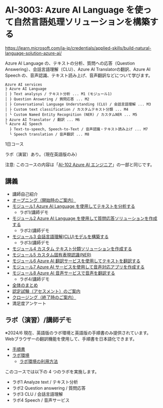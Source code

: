 # AI-3003: Azure AI Language を使って自然言語処理ソリューションを構築する

https://learn.microsoft.com/ja-jp/credentials/applied-skills/build-natural-language-solution-azure-ai/

Azure AI Language の、テキストの分析、質問への応答（Question Answering）、会話言語理解（CLU）、Azure AI Translatorの翻訳、Azure AI Speech の、音声認識、テキスト読み上げ、音声翻訳などについて学びます。

```
Azure AI services
├ Azure AI Language
│ ├ Text analysys / テキスト分析 ... M1 (モジュール1)
│ ├ Question Answering / 質問応答 ... M2
│ ├ Conversational Language Understanding (CLU) / 会話言語理解 ... M3
│ ├ Custom text classification / カスタムテキスト分類 ... M4
| └ Custom Named Entity Recognition (NER) / カスタムNER ... M5
├ Azure AI Translator / 翻訳 ... M6
└ Azure AI Speech
  ├ Text-to-speech, Speech-to-Text / 音声認識・テキスト読み上げ ... M7
  └ Speech translation / 音声翻訳 ... M8
```

1日コース

ラボ（演習）あり。（現在英語版のみ）

注意: このコースの内容は「[AI-102 Azure AI エンジニア](https://learn.microsoft.com/ja-jp/credentials/certifications/azure-ai-engineer/)」の一部と同じです。

## 講義

- 講師自己紹介
- [オープニング（開始時のご案内）](../opening.md)
- [モジュール1 Azure AI Language を使用してテキストを分析する](m01-text-analysis.md)
  - ラボ1/講師デモ
- [モジュール2 Azure AI Language を使用して質問応答ソリューションを作成する](m02-qa.md)
  - ラボ2/講師デモ
- [モジュール3 会話言語理解(CLU)モデルを構築する](m03-clu.md)
  - ラボ3/講師デモ
- [モジュール4 カスタム テキスト分類ソリューションを作成する](m04-custom-classification.md)
- [モジュール5 カスタム固有表現認識(NER)](m05-custom-ner.md)
- [モジュール6 Azure AI 翻訳サービスを使用してテキストを翻訳する](m06-translate.md)
- [モジュール7 Azure AI サービスを使用して音声対応アプリを作成する](m07-speech.md)
- [モジュール8 Azure AI 音声サービスで音声を翻訳する](m08-speech-translation.md)
  - ラボ4/講師デモ
- [全体のまとめ](matome.md)
- [認定試験（アセスメント）のご案内](assessment.md)
- [クロージング（終了時のご案内）](../closing-cloudslice.md)
- 満足度アンケート

## ラボ（演習）/講師デモ

※2024/6 現在、英語版のラボ環境と英語版の手順書のみ提供されています。Webブラウザーの翻訳機能を使用して、手順書を日本語化できます。

- [手順書](https://microsoftlearning.github.io/mslearn-ai-language/)
- [ラボ環境](https://esi.learnondemand.net/)
  - [ラボ環境の利用方法](../ラボ環境の利用方法.pdf)

このコースでは以下の 4 つのラボを実施します。
- ラボ1 Analyze text / テキスト分析
- ラボ2 Question answering / 質問応答
- ラボ3 CLU / 会話言語理解
- ラボ4 Speech / 音声サービス
